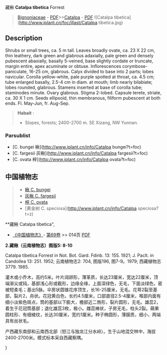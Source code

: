 藏楸 **Catalpa tibetica** Forrest

> [Bignoniaceae](http://www.iplant.cn/info/Bignoniaceae?t=foc) - [PDF](http://www.iplant.cn/foc/pdf/Bignoniaceae.pdf)>>[Catalpa](http://www.iplant.cn/info/Catalpa?t=foc) - [PDF](http://www.iplant.cn/foc/pdf/Catalpa.pdf)
![Catalpa tibetica](http://www.iplant.cn/foc/illast/Catalpa tibetica.jpg)

## Description

Shrubs or small trees, ca. 5 m tall. Leaves broadly ovate, ca. 23 X 22 cm, thin leathery, dark green and glabrous adaxially, pale green and densely pubescent abaxially, basally 5-veined, base slightly cordate or truncate, margin entire, apex acuminate or obtuse. Inflorescences corymbose-paniculate, 16-25 cm, glabrous. Calyx divided to base into 2 parts; lobes navicular. Corolla yellow-white, pale purple spotted at throat, ca. 4.5 cm; tube enlarged basally, 2.5-4 cm in diam. at mouth; limb nearly bilabiate; lobes rounded, glabrous. Stamens inserted at base of corolla tube; staminodes minute. Ovary glabrous. Stigma 2-lobed. Capsule terete, striate, ca. 30 X 1 cm. Seeds ellipsoid, thin membranous, filiform pubescent at both ends. Fl. May-Jun, fr. Aug-Sep.

> **Habait** : 
>* Slopes, forests; 2400-2700 m. SE Xizang, NW Yunnan.

### Parsublist

* [C.  bungei  楸](http://www.iplant.cn/info/Catalpa bungei?t=foc)
* [C.  fargesii  灰楸](http://www.iplant.cn/info/Catalpa fargesii?t=foc)
* [C.  ovata  梓](http://www.iplant.cn/info/Catalpa ovata?t=foc)

## 中国植物志

> * [楸  C.  bungei](Catalpa-bungei-楸.md)
> * [灰楸  C.  fargesii](Catalpa-fargesii-灰楸.md)
> * [梓  C.  ovata](Catalpa-ovata-梓.md)
> * [黄金树  C.  speciosa](http://www.iplant.cn/info/Catalpa speciosa?t=z)

**藏楸 Catalpa tibetica",

* [《中国植物志》](http://www.iplant.cn/frps)- [第69卷](http://www.iplant.cn/frps/vol/69) >> 014页 [PDF](http://www.iplant.cn/frps/pdf/69/014.pdf)

**2.藏楸（云南植物志）图版5: 8-10**

Catalpa tibetica Forrest in Not. Bot. Gard. Fdinb. 13: 155. 1921; J. Paclt. in Candollea 13: 251. 1952; 云南植物志2: 704, 图版196, 图7-9。1979; 西藏植物志3779. 1985.

灌木或小乔木，高约5米。叶片阔卵形，薄革质，长达23厘米，宽达22厘米，顶端渐尖或钝，基部浅心形或截形，边缘全缘，上面深绿色，无毛，下面淡绿色，密被短柔毛；基出5脉。伞房状圆锥花序顶生，长16-25厘米，无毛。花萼2裂至基部，裂片2，舟状。花冠黄白色，长约4.5厘米，口部直径2.5-4厘米，喉部内面有细小淡紫色斑点，筒的基部以下膨大，檐部近二唇形，裂片圆形，无毛。雄蕊2，着生于花冠筒基部；退化雄蕊3枚，极小。雌蕊棒状，子房无毛，柱头2裂。蒴果圆柱形、有细棱纹，长达30厘米，宽约1厘米。种子椭圆形，薄膜质，细小，两端具有丝状毛。

产西藏东南部和云南西北部（怒江与独龙江分水岭）。生于山地混交林中，海拔2400-2700米。模式标本采自西藏察隅。

}